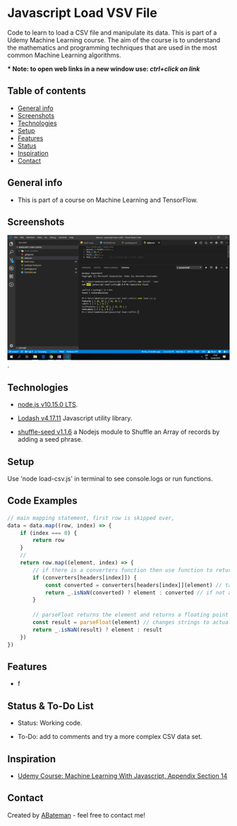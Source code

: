 # Javascript Load VSV File

Code to learn to load a CSV file and manipulate its data. This is part of a Udemy Machine Learning course. The aim of the course is to understand the mathematics and programming techniques that are used in the most common Machine Learning algorithms.

**\* Note: to open web links in a new window use: _ctrl+click on link_**

## Table of contents

- [General info](#general-info)
- [Screenshots](#screenshots)
- [Technologies](#technologies)
- [Setup](#setup)
- [Features](#features)
- [Status](#status)
- [Inspiration](#inspiration)
- [Contact](#contact)

## General info

- This is part of a course on Machine Learning and TensorFlow.

## Screenshots

![Example screenshot](./img/data-console-log.png).

## Technologies

- [node.js v10.15.0 LTS](https://nodejs.org).

- [Lodash v4.17.11](https://lodash.com/) Javascript utility library.

- [shuffle-seed v1.1.6](https://www.npmjs.com/package/shuffle-seed) a Nodejs module to Shuffle an Array of records by adding a seed phrase.

## Setup

Use 'node load-csv.js' in terminal to see console.logs or run functions.

## Code Examples

```javascript
// main mapping statement, first row is skipped over,
data = data.map((row, index) => {
	if (index === 0) {
		return row
	}
	//
	return row.map((element, index) => {
		// if there is a converters function then use function to return 'converted'
		if (converters[headers[index]]) {
			const converted = converters[headers[index]](element) // takes boolean TRUE and FALSE values
			return _.isNaN(converted) ? element : converted // if not a number return element
		}

		// parseFloat returns the element and returns a floating point number.
		const result = parseFloat(element) // changes strings to actual number values
		return _.isNaN(result) ? element : result
	})
})
```

## Features

- f

## Status & To-Do List

- Status: Working code.

- To-Do: add to comments and try a more complex CSV data set.

## Inspiration

- [Udemy Course: Machine Learning With Javascript, Appendix Section 14](https://www.udemy.com/machine-learning-with-javascript/learn/v4/content)

## Contact

Created by [ABateman](https://www.andrewbateman.org) - feel free to contact me!
